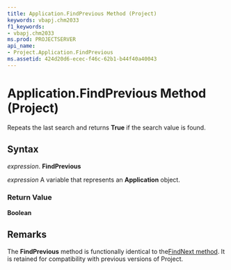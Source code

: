 ```yaml
---
title: Application.FindPrevious Method (Project)
keywords: vbapj.chm2033
f1_keywords:
- vbapj.chm2033
ms.prod: PROJECTSERVER
api_name:
- Project.Application.FindPrevious
ms.assetid: 424d20d6-ecec-f46c-62b1-b44f40a40043
---
```



# Application.FindPrevious Method (Project)

Repeats the last search and returns  **True** if the search value is found.


## Syntax

 _expression_. **FindPrevious**

 _expression_ A variable that represents an **Application** object.


### Return Value

 **Boolean**


## Remarks

The  **FindPrevious** method is functionally identical to the[FindNext method](application-findnext-method-project.md). It is retained for compatibility with previous versions of Project.


